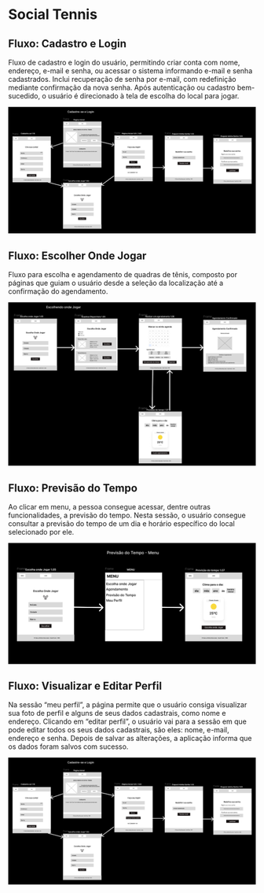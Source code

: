 # Social Tennis

## Fluxo: Cadastro e Login

Fluxo de cadastro e login do usuário, permitindo criar conta com nome, endereço, e-mail e senha, ou acessar o sistema informando e-mail e senha cadastrados. Inclui recuperação de senha por e-mail, com redefinição mediante confirmação da nova senha. Após autenticação ou cadastro bem-sucedido, o usuário é direcionado à tela de escolha do local para jogar.

![Fluxo Cadastro e Login](img/userflow_cadastrese_login.png)

## Fluxo: Escolher Onde Jogar

Fluxo para escolha e agendamento de quadras de tênis, composto por páginas que guiam o usuário desde a seleção da localização até a confirmação do agendamento.

![Fluxo Onde Jogar](img/userflow_escolhendo_onde_jogar.png)


## Fluxo: Previsão do Tempo

Ao clicar em menu, a pessoa consegue acessar, dentre outras funcionalidades, a previsão do tempo. Nesta sessão, o usuário consegue consultar a previsão do tempo de um dia e horário específico do local selecionado por ele. 

![Fluxo Onde Jogar](img/userflow_previsao_do_tempo.png)

## Fluxo: Visualizar e Editar Perfil

Na sessão “meu perfil”, a página permite que o usuário consiga visualizar sua foto de perfil e alguns de seus dados cadastrais, como nome e endereço. Clicando em “editar perfil”, o usuário vai para a sessão em que pode editar todos os seus dados cadastrais, são eles: nome, e-mail, endereço e senha. Depois de salvar as alterações, a aplicação informa que os dados foram salvos com sucesso.

![Fluxo Onde Jogar](img/userflow_cadastrese_login.png)
